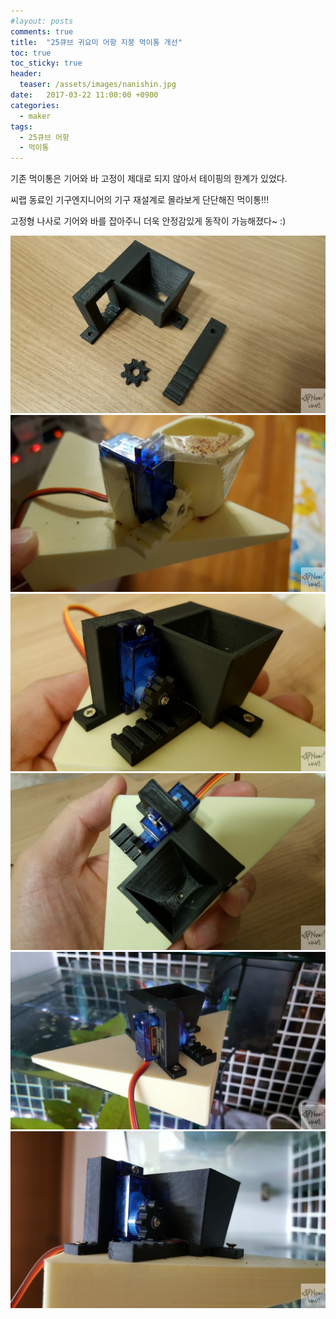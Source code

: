 ```yaml
---
#layout: posts
comments: true
title:  "25큐브 귀요미 어항 지붕 먹이통 개선"
toc: true
toc_sticky: true
header:
  teaser: /assets/images/nanishin.jpg
date:   2017-03-22 11:00:00 +0900
categories:
  - maker
tags:
  - 25큐브 어항
  - 먹이통
---
```

기존 먹이통은 기어와 바 고정이 제대로 되지 않아서 테이핑의 한계가 있었다.

씨랩 동료인 기구엔지니어의 기구 재설계로 몰라보게 단단해진 먹이통!!!

고정형 나사로 기어와 바를 잡아주니 더욱 안정감있게 동작이 가능해졌다~ :)

![검은 PLA로 출력하니 느낌이 달라짐](/assets/images/20170322_012803.jpg)
![테이핑으로 버티던 기존 기어와 바](/assets/images/20170322_012931.jpg)
![고정형 나사로 안정감이 팍팍](/assets/images/20170322_020318.jpg)
![기존 먹이통 디자인 컨셉은 그대로 계승](/assets/images/20170322_020328.jpg)
![지붕에서 서비스 시작1](/assets/images/20170322_103720.jpg)
![지붕에서 서비스 시작2](/assets/images/20170322_103728.jpg)

